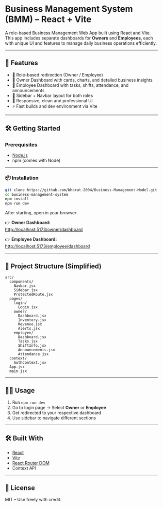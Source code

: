 # Business Management System (BMM) – React + Vite

A role-based Business Management Web App built using React and Vite.  
This app includes separate dashboards for **Owners** and **Employees**, each with unique UI and features to manage daily business operations efficiently.

---

## 🚀 Features

- 🔐 Role-based redirection (Owner / Employee)
- 👑 Owner Dashboard with cards, charts, and detailed business insights
- 👷 Employee Dashboard with tasks, shifts, attendance, and announcements
- 🧭 Sidebar + Navbar layout for both roles
- 🎨 Responsive, clean and professional UI
- ⚡ Fast builds and dev environment via Vite

---

## 🛠️ Getting Started

### Prerequisites

- [Node.js](https://nodejs.org/)
- npm (comes with Node)

---

### 📦 Installation

```bash
git clone https://github.com/bharat-2004/Business-Management-Model.git
cd business-management-system
npm install
npm run dev
```

After starting, open in your browser:

👉 **Owner Dashboard:**  
[http://localhost:5173/owner/dashboard](http://localhost:5173/owner/dashboard)

👉 **Employee Dashboard:**  
[http://localhost:5173/employee/dashboard](http://localhost:5173/employee/dashboard)

---

## 📁 Project Structure (Simplified)

```
src/
  components/
    Navbar.jsx
    Sidebar.jsx
    ProtectedRoute.jsx
  pages/
    login/
      Login.jsx
    owner/
      Dashboard.jsx
      Inventory.jsx
      Revenue.jsx
      Alerts.jsx
    employee/
      Dashboard.jsx
      Tasks.jsx
      ShiftInfo.jsx
      Announcements.jsx
      Attendance.jsx
  context/
    AuthContext.jsx
  App.jsx
  main.jsx
```

---

## 🧑‍💼 Usage

1. Run `npm run dev`
2. Go to login page → Select **Owner** or **Employee**
3. Get redirected to your respective dashboard
4. Use sidebar to navigate different sections

---

## 🛠️ Built With

- [React](https://reactjs.org/)
- [Vite](https://vitejs.dev/)
- [React Router DOM](https://reactrouter.com/)
- Context API

---

## 📜 License

MIT – Use freely with credit.
